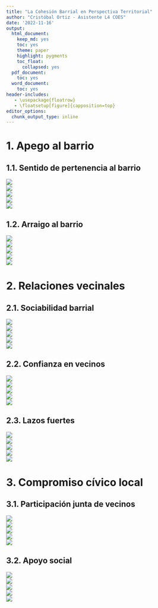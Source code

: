 ```yaml
---
title: "La Cohesión Barrial en Perspectiva Territorial"
author: "Cristóbal Ortiz - Asistente L4 COES"
date: '2022-11-16'
output:
  html_document:
    keep_md: yes
    toc: yes
    theme: paper
    highlight: pygments
    toc_float:
      collapsed: yes
  pdf_document:
    toc: yes
  word_document:
    toc: yes
header-includes:
   - \usepackage{floatrow}
   - \floatsetup[figure]{capposition=top}
editor_options: 
  chunk_output_type: inline
---
```







# 1. Apego al barrio

## 1.1. Sentido de pertenencia al barrio

<img src="cohesion-barrial-2022_files/figure-html/spb-ola-1.png" style="display: block; margin: auto auto auto 0;" />


<img src="cohesion-barrial-2022_files/figure-html/spb-ola-zona-1.png" style="display: block; margin: auto auto auto 0;" />

<img src="cohesion-barrial-2022_files/figure-html/spb-ola-estrato-1.png" style="display: block; margin: auto auto auto 0;" />

<img src="cohesion-barrial-2022_files/figure-html/spb-ola-quintil-1.png" style="display: block; margin: auto auto auto 0;" />


<img src="cohesion-barrial-2022_files/figure-html/spb-ola-quintil-zona-1.png" style="display: block; margin: auto auto auto 0;" />

## 1.2. Arraigo al barrio

<img src="cohesion-barrial-2022_files/figure-html/arraigo-ola-1.png" style="display: block; margin: auto auto auto 0;" />

<img src="cohesion-barrial-2022_files/figure-html/arraigo-ola-zona-1.png" style="display: block; margin: auto auto auto 0;" />

<img src="cohesion-barrial-2022_files/figure-html/arraigo-ola-estrato-1.png" style="display: block; margin: auto auto auto 0;" />

<img src="cohesion-barrial-2022_files/figure-html/arraigo-ola-quintil-1.png" style="display: block; margin: auto auto auto 0;" />

<img src="cohesion-barrial-2022_files/figure-html/arraigo-ola-quintil-zona-1.png" style="display: block; margin: auto auto auto 0;" />

# 2. Relaciones vecinales

## 2.1. Sociabilidad barrial

<img src="cohesion-barrial-2022_files/figure-html/soci-ola-1.png" style="display: block; margin: auto auto auto 0;" />

<img src="cohesion-barrial-2022_files/figure-html/soci-ola-zona-1.png" style="display: block; margin: auto auto auto 0;" />

<img src="cohesion-barrial-2022_files/figure-html/soci-ola-estrato-1.png" style="display: block; margin: auto auto auto 0;" />

<img src="cohesion-barrial-2022_files/figure-html/soci-ola-quintil-1.png" style="display: block; margin: auto auto auto 0;" />

<img src="cohesion-barrial-2022_files/figure-html/soci-ola-quintil-zona-1.png" style="display: block; margin: auto auto auto 0;" />

## 2.2. Confianza en vecinos

<img src="cohesion-barrial-2022_files/figure-html/vecinos-ola-1.png" style="display: block; margin: auto auto auto 0;" />

<img src="cohesion-barrial-2022_files/figure-html/vecinos-zona-1.png" style="display: block; margin: auto auto auto 0;" />

<img src="cohesion-barrial-2022_files/figure-html/vecinos-estrato-1.png" style="display: block; margin: auto auto auto 0;" />

<img src="cohesion-barrial-2022_files/figure-html/vecinos-quintil-1.png" style="display: block; margin: auto auto auto 0;" />

<img src="cohesion-barrial-2022_files/figure-html/vecinos-ola-quintil-zona-1.png" style="display: block; margin: auto auto auto 0;" />


## 2.3. Lazos fuertes

<img src="cohesion-barrial-2022_files/figure-html/lazos-ola-1.png" style="display: block; margin: auto auto auto 0;" />


<img src="cohesion-barrial-2022_files/figure-html/lazos-ola-zona-1.png" style="display: block; margin: auto auto auto 0;" />

<img src="cohesion-barrial-2022_files/figure-html/lazos-ola-estrato-1.png" style="display: block; margin: auto auto auto 0;" />

<img src="cohesion-barrial-2022_files/figure-html/lazos-ola-quintil-1.png" style="display: block; margin: auto auto auto 0;" />

<img src="cohesion-barrial-2022_files/figure-html/lazos-ola-quintil-zona-1.png" style="display: block; margin: auto auto auto 0;" />


# 3. Compromiso cívico local

## 3.1. Participación junta de vecinos

<img src="cohesion-barrial-2022_files/figure-html/membresia-ola-1.png" style="display: block; margin: auto auto auto 0;" />

<img src="cohesion-barrial-2022_files/figure-html/membresia-zona-1.png" style="display: block; margin: auto auto auto 0;" />

<img src="cohesion-barrial-2022_files/figure-html/membresia-estrato-1.png" style="display: block; margin: auto auto auto 0;" />


<img src="cohesion-barrial-2022_files/figure-html/membresia-ola-quintil-1.png" style="display: block; margin: auto auto auto 0;" />

<img src="cohesion-barrial-2022_files/figure-html/membresia-ola-quintil-zona-1.png" style="display: block; margin: auto auto auto 0;" />

## 3.2. Apoyo social

<img src="cohesion-barrial-2022_files/figure-html/frecvisita-ola-1.png" style="display: block; margin: auto auto auto 0;" />

<img src="cohesion-barrial-2022_files/figure-html/frecvisita-zona-1.png" style="display: block; margin: auto auto auto 0;" />

<img src="cohesion-barrial-2022_files/figure-html/frecvisita-estrato-1.png" style="display: block; margin: auto auto auto 0;" />

<img src="cohesion-barrial-2022_files/figure-html/frecvisita-quintil-1.png" style="display: block; margin: auto auto auto 0;" />

<img src="cohesion-barrial-2022_files/figure-html/frecvisita-ola-quintil-zona-1.png" style="display: block; margin: auto auto auto 0;" />
